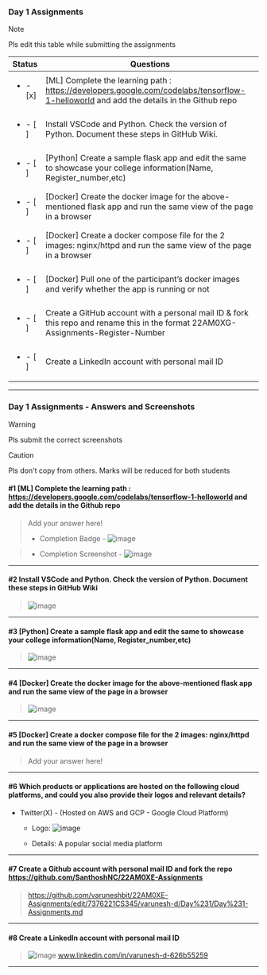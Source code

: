 ### Day 1 Assignments

> [!NOTE]
> Pls edit this table while submitting the assignments

| Status         | Questions     | 
|----------------|---------------|
| <ul><li>- [x] </li></ul> | [ML] Complete the learning path : https://developers.google.com/codelabs/tensorflow-1-helloworld and add the details in the Github repo |
| <ul><li>- [ ] </li></ul> | Install VSCode and Python. Check the version of Python. Document these steps in GitHub Wiki. |
| <ul><li>- [ ] </li></ul> | [Python] Create a sample flask app and edit the same to showcase your college information(Name, Register_number,etc) |
| <ul><li>- [ ] </li></ul> | [Docker] Create the docker image for the above-mentioned flask app and run the same view of the page in a browser |
| <ul><li>- [ ] </li></ul> | [Docker] Create a docker compose file for the 2 images: nginx/httpd and run the same view of the page in a browser |
| <ul><li>- [ ] </li></ul> | [Docker] Pull one of the participant’s docker images and verify whether the app is running or not  |
| <ul><li>- [ ] </li></ul> | Create a GitHub account with a personal mail ID & fork this repo and rename this in the format 22AM0XG-Assignments-Register-Number  |
| <ul><li>- [ ] </li></ul> | Create a LinkedIn account with personal mail ID  |

***

### Day 1 Assignments - Answers and Screenshots

> [!WARNING]
> Pls submit the correct screenshots

> [!CAUTION]
> Pls don't copy from others. Marks will be reduced for both students

#### #1 [ML] Complete the learning path : https://developers.google.com/codelabs/tensorflow-1-helloworld and add the details in the Github repo
> Add your answer here!
> - Completion Badge - ![image](https://github.com/user-attachments/assets/d07ee991-1311-402e-b92e-922dec946404)

> - Completion Screenshot - ![image](https://github.com/user-attachments/assets/faa0f16f-2ef5-4a71-b5d4-ff2c20df4c67)
	

***

#### #2 Install VSCode and Python. Check the version of Python. Document these steps in GitHub Wiki
> ![image](https://github.com/user-attachments/assets/f58dc1ae-0d4a-41b3-9f23-0ce10bacbab4)


***

#### #3 [Python] Create a sample flask app and edit the same to showcase your college information(Name, Register_number,etc)
> ![image](https://github.com/user-attachments/assets/f660cdac-568a-4f06-afc5-e624a8d94547)


***

#### #4 [Docker] Create the docker image for the above-mentioned flask app and run the same view of the page in a browser
> ![image](https://github.com/user-attachments/assets/a5e29b8a-5c57-4706-91d9-b74c47e16ee2)


***

#### #5 [Docker] Create a docker compose file for the 2 images: nginx/httpd and run the same view of the page in a browser
> Add your answer here!

***

#### #6 Which products or applications are hosted on the following cloud platforms, and could you also provide their logos and relevant details? 
- Twitter(X) - (Hosted on AWS and GCP - Google Cloud Platform)
  - Logo: ![image](https://github.com/user-attachments/assets/7c923137-7848-4272-89b9-41836b635acd)

  - Details: A popular social media platform

***

#### #7 Create a Github account with personal mail ID and fork the repo https://github.com/SanthoshNC/22AM0XE-Assignments
> https://github.com/varuneshbit/22AM0XE-Assignments/edit/7376221CS345/varunesh-d/Day%231/Day%231-Assignments.md

***

#### #8 Create a LinkedIn account with personal mail ID
> ![image](https://github.com/user-attachments/assets/06360110-4aa0-4b92-aedb-286db6c72351)
> www.linkedin.com/in/varunesh-d-626b55259


***

